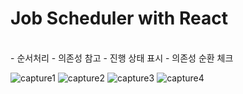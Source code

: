 <h1>Job Scheduler with React</h1>

<br/>
- 순서처리
- 의존성 참고
- 진행 상태 표시
- 의존성 순환 체크

![capture1](https://user-images.githubusercontent.com/86334732/154837964-776e8342-aac0-4366-8d70-a828fa02725f.png)
![capture2](https://user-images.githubusercontent.com/86334732/154837965-b6ddd8bd-4f74-4382-a1ab-a6cb88a4dd74.png)
![capture3](https://user-images.githubusercontent.com/86334732/154837967-2202d773-0b7e-4b3d-b140-e57f7ed01027.png)
![capture4](https://user-images.githubusercontent.com/86334732/154837968-233016e2-01f4-428b-82e7-8b7e5f70ddea.png)
